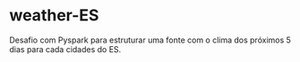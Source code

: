 # weather-ES
Desafio com Pyspark para estruturar uma fonte com o clima dos próximos 5 dias para cada cidades do ES.
